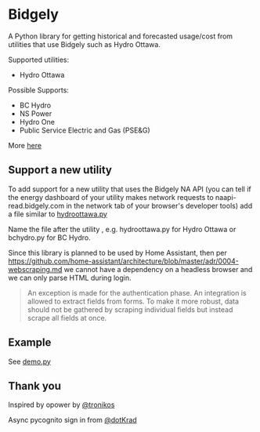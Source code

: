 # Bidgely

A Python library for getting historical and forecasted usage/cost from utilities that use Bidgely such as Hydro Ottawa.

Supported utilities:

- Hydro Ottawa

Possible Supports:

- BC Hydro
- NS Power
- Hydro One
- Public Service Electric and Gas (PSE&G)

More [here](https://www.bidgely.com/customers/)

## Support a new utility

To add support for a new utility that uses the Bidgely NA API (you can tell if the energy dashboard of your utility makes network requests to naapi-read.bidgely.com in the network tab of your browser's developer tools) add a file similar to
[hydroottawa.py](https://github.com/carterjgreen/bidgely/blob/main/src/opower/utilities/pge.py)

Name the file after the utility , e.g. hydroottawa.py for Hydro Ottawa or bchydro.py for BC Hydro.

Since this library is planned to be used by Home Assistant, then per <https://github.com/home-assistant/architecture/blob/master/adr/0004-webscraping.md> we cannot have a dependency on a headless browser and we can only parse HTML during login.

> An exception is made for the authentication phase. An integration is allowed to extract fields from forms. To make it more robust, data should not be gathered by scraping individual fields but instead scrape all fields at once.

## Example

See [demo.py](https://github.com/carterjgreen/bidgely/blob/main/examples/demo.py)

## Thank you

Inspired by opower by [@tronikos](https://www.github.com/tronikos)

Async pycognito sign in from [@dotKrad](https://www.github.com/dotKrad)
